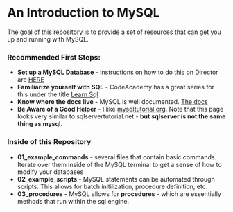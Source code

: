 # An Introduction to MySQL

The goal of this repository is to provide a set of resources that can get you up and running with MySQL.

### Recommended First Steps:

- **Set up a MySQL Database** - instructions on how to do this on Director are  [HERE](https://www.youtube.com/watch?v=PxzMkgcQnEI)
- **Familiarize yourself with SQL** - CodeAcademy has a great series for this under the title [Learn Sql](https://www.codecademy.com/learn/learn-sql#)
- **Know where the docs live** - MySQL is well documented. [The docs](https://dev.mysql.com/doc/refman/8.0/en/)
- **Be Aware of a Good Helper** - I like [mysqltutorial.org](https://www.mysqltutorial.org/getting-started-with-mysql/). Note that this page looks very similar to sqlservertutorial.net - __but sqlserver is not the same thing as mysql__. 

### Inside of this Repository

- **01_example_commands** - several files that contain basic commands. Iterate over them inside of the MySQL terminal to get a sense of how to modify your databases
- **02_example_scripts** - MySQL statements can be automated through scripts. This allows for batch initilization, procedure definition, etc. 
- **03_procedures** - MySQL allows for **procedures** - which are essentially methods that run within the sql engine.

